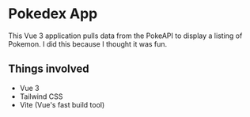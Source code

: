 # Pokedex App

This Vue 3 application pulls data from the PokeAPI to display a listing of Pokemon. I did this because I thought it was fun.

## Things involved

-   Vue 3
-   Tailwind CSS
-   Vite (Vue's fast build tool)
